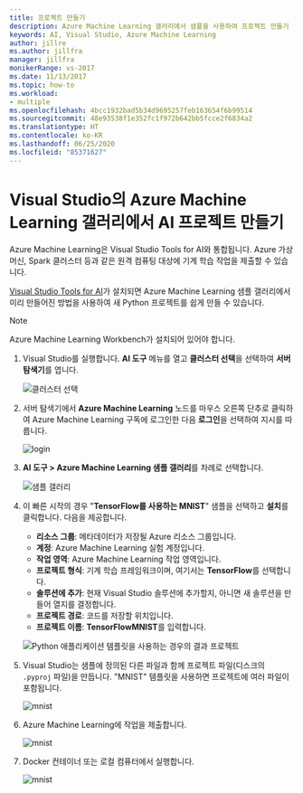 ```yaml
---
title: 프로젝트 만들기
description: Azure Machine Learning 갤러리에서 샘플을 사용하여 프로젝트 만들기
keywords: AI, Visual Studio, Azure Machine Learning
author: jillre
ms.author: jillfra
manager: jillfra
monikerRange: vs-2017
ms.date: 11/13/2017
ms.topic: how-to
ms.workload:
- multiple
ms.openlocfilehash: 4bcc1932bad5b34d9695257feb163654f6b99514
ms.sourcegitcommit: 48e93538f1e352fc1f972b642bb5fcce2f6834a2
ms.translationtype: HT
ms.contentlocale: ko-KR
ms.lasthandoff: 06/25/2020
ms.locfileid: "85371627"
---
```

# <a name="create-an-ai-project-from-the-azure-machine-learning-gallery-in-visual-studio"></a>Visual Studio의 Azure Machine Learning 갤러리에서 AI 프로젝트 만들기

Azure Machine Learning은 Visual Studio Tools for AI와 통합됩니다. Azure 가상 머신, Spark 클러스터 등과 같은 원격 컴퓨팅 대상에 기계 학습 작업을 제출할 수 있습니다. 

[Visual Studio Tools for AI](installation.md)가 설치되면 Azure Machine Learning 샘플 갤러리에서 미리 만들어진 방법을 사용하여 새 Python 프로젝트를 쉽게 만들 수 있습니다.

> [!NOTE]
> Azure Machine Learning Workbench가 설치되어 있어야 합니다. 

1. Visual Studio를 실행합니다. **AI 도구** 메뉴를 열고 **클러스터 선택**을 선택하여 **서버 탐색기**를 엽니다.

    ![클러스터 선택](media/create-project-gallery/select-cluster.png)

2. 서버 탐색기에서 **Azure Machine Learning** 노드를 마우스 오른쪽 단추로 클릭하여 Azure Machine Learning 구독에 로그인한 다음 **로그인**을 선택하여 지시를 따릅니다.

    ![login](media/create-project-gallery/azureml-login.png)

3. **AI 도구 > Azure Machine Learning 샘플 갤러리**를 차례로 선택합니다.

    ![샘플 갤러리](media/create-project-gallery/gallery.png)

4. 이 빠른 시작의 경우 "**TensorFlow를 사용하는 MNIST**" 샘플을 선택하고 **설치**를 클릭합니다. 다음을 제공합니다.

   - **리소스 그룹**: 메타데이터가 저장될 Azure 리소스 그룹입니다.
   - **계정**: Azure Machine Learning 실험 계정입니다.
   - **작업 영역**: Azure Machine Learning 작업 영역입니다.
   - **프로젝트 형식**: 기계 학습 프레임워크이며, 여기서는 **TensorFlow**를 선택합니다.
   - **솔루션에 추가**: 현재 Visual Studio 솔루션에 추가할지, 아니면 새 솔루션을 만들어 열지를 결정합니다.
   - **프로젝트 경로**: 코드를 저장할 위치입니다.
   - **프로젝트 이름**: **TensorFlowMNIST**를 입력합니다.

   ![Python 애플리케이션 템플릿을 사용하는 경우의 결과 프로젝트](media/create-project-gallery/new-AzureSampleProject.png)

5. Visual Studio는 샘플에 정의된 다른 파일과 함께 프로젝트 파일(디스크의 `.pyproj` 파일)을 만듭니다. "MNIST" 템플릿을 사용하면 프로젝트에 여러 파일이 포함됩니다.

    ![mnist](media/create-project-gallery/azml-mnist.png)

6. Azure Machine Learning에 작업을 제출합니다.

    ![mnist](media/create-project-gallery/submit-azml.png)

7. Docker 컨테이너 또는 로컬 컴퓨터에서 실행합니다.

    ![mnist](media/create-project-gallery/azml-local.png)
